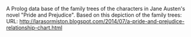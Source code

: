 A Prolog data base of the family trees of the characters in Jane Austen's novel "Pride and Prejudice".
Based on this depiction of the family trees: URL: http://larasormiston.blogspot.com/2014/07/a-pride-and-prejudice-relationship-chart.html

